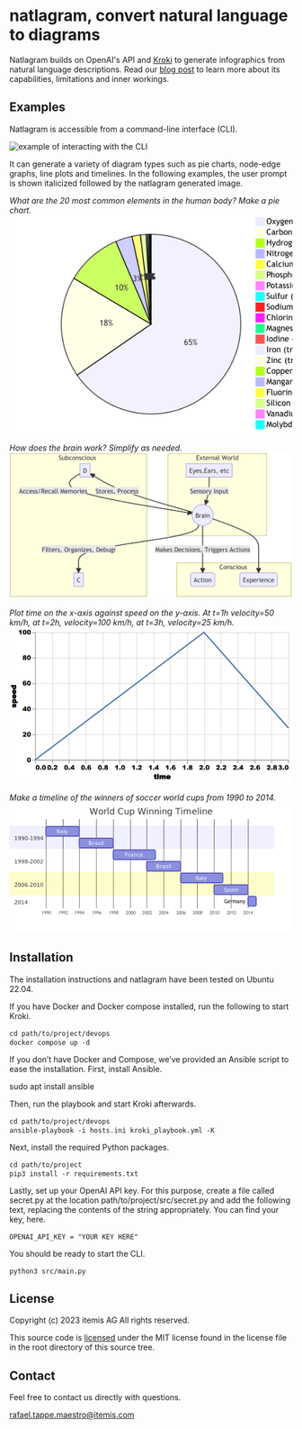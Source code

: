 # natlagram, convert natural language to diagrams

Natlagram builds on OpenAI's API and [Kroki](https://kroki.io/) to generate infographics from natural language descriptions.
Read our [blog post](https://blogs.itemis.com/en/natlagram-creating-diagrams-from-text-with-the-help-of-gpt-and-kroki) to learn more about its capabilities, limitations and inner workings.

## Examples

Natlagram is accessible from a command-line interface (CLI).

![example of interacting with the CLI](img/demo.gif)

It can generate a variety of diagram types such as pie charts, node-edge graphs, line plots and timelines.
In the following examples, the user prompt is shown italicized followed by the natlagram generated image.

*What are the 20 most common elements in the human body? Make a pie chart.*
![materials in the human body](img/pie_example.png)

*How does the brain work? Simplify as needed.*
![how the brain works diagram](img/brain_example.png)

*Plot time on the x-axis against speed on the y-axis. At t=1h velocity=50 km/h, at t=2h, velocity=100 km/h, at t=3h, velocity=25 km/h.*
![example of speed information](img/speed_example.png)

*Make a timeline of the winners of soccer world cups from 1990 to 2014.*
![example of a time line diagram](img/world_cup_example.png)

## Installation

The installation instructions and natlagram have been tested on Ubuntu 22.04.

If you have Docker and Docker compose installed, run the following to start Kroki.

    cd path/to/project/devops
	docker compose up -d

If you don’t have Docker and Compose, we’ve provided an Ansible script to ease the installation.
First, install Ansible.

sudo apt install ansible

Then, run the playbook and start Kroki afterwards.

    cd path/to/project/devops
	ansible-playbook -i hosts.ini kroki_playbook.yml -K

Next, install the required Python packages.

    cd path/to/project
	pip3 install -r requirements.txt

Lastly, set up your OpenAI API key.
For this purpose, create a file called secret.py at the location path/to/project/src/secret.py and add the following text, replacing the contents of the string appropriately.
You can find your key, here.

    OPENAI_API_KEY = "YOUR KEY HERE"

You should be ready to start the CLI.

	python3 src/main.py

## License

Copyright (c) 2023 itemis AG
All rights reserved.

This source code is [licensed](LICENSE.md) under the MIT license found in the license file in the root directory of this source tree.

## Contact

Feel free to contact us directly with questions.

rafael.tappe.maestro@itemis.com
